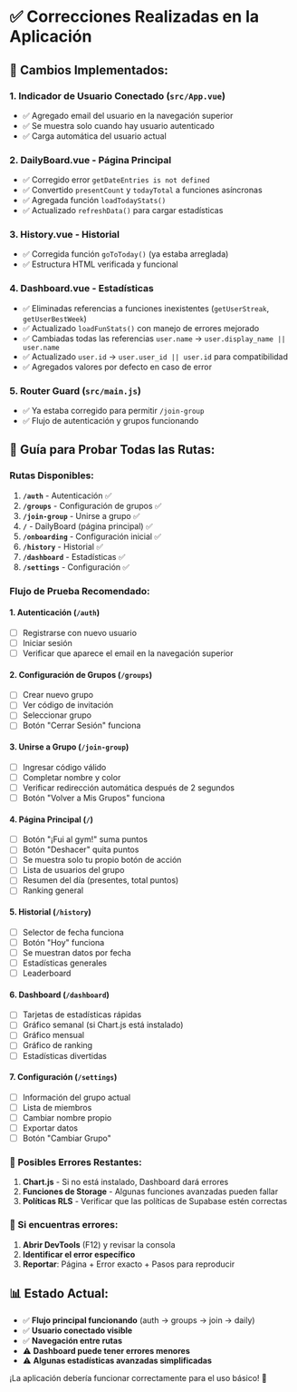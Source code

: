 # ✅ Correcciones Realizadas en la Aplicación

## 🔧 Cambios Implementados:

### 1. **Indicador de Usuario Conectado** (`src/App.vue`)
- ✅ Agregado email del usuario en la navegación superior
- ✅ Se muestra solo cuando hay usuario autenticado
- ✅ Carga automática del usuario actual

### 2. **DailyBoard.vue** - Página Principal
- ✅ Corregido error `getDateEntries is not defined`
- ✅ Convertido `presentCount` y `todayTotal` a funciones asíncronas
- ✅ Agregada función `loadTodayStats()` 
- ✅ Actualizado `refreshData()` para cargar estadísticas

### 3. **History.vue** - Historial
- ✅ Corregida función `goToToday()` (ya estaba arreglada)
- ✅ Estructura HTML verificada y funcional

### 4. **Dashboard.vue** - Estadísticas
- ✅ Eliminadas referencias a funciones inexistentes (`getUserStreak`, `getUserBestWeek`)
- ✅ Actualizado `loadFunStats()` con manejo de errores mejorado
- ✅ Cambiadas todas las referencias `user.name` → `user.display_name || user.name`
- ✅ Actualizado `user.id` → `user.user_id || user.id` para compatibilidad
- ✅ Agregados valores por defecto en caso de error

### 5. **Router Guard** (`src/main.js`)
- ✅ Ya estaba corregido para permitir `/join-group`
- ✅ Flujo de autenticación y grupos funcionando

## 🧪 Guía para Probar Todas las Rutas:

### Rutas Disponibles:
1. **`/auth`** - Autenticación ✅
2. **`/groups`** - Configuración de grupos ✅  
3. **`/join-group`** - Unirse a grupo ✅
4. **`/`** - DailyBoard (página principal) ✅
5. **`/onboarding`** - Configuración inicial ✅
6. **`/history`** - Historial ✅
7. **`/dashboard`** - Estadísticas ✅
8. **`/settings`** - Configuración ✅

### Flujo de Prueba Recomendado:

#### 1. **Autenticación** (`/auth`)
- [ ] Registrarse con nuevo usuario
- [ ] Iniciar sesión
- [ ] Verificar que aparece el email en la navegación superior

#### 2. **Configuración de Grupos** (`/groups`)
- [ ] Crear nuevo grupo
- [ ] Ver código de invitación
- [ ] Seleccionar grupo
- [ ] Botón "Cerrar Sesión" funciona

#### 3. **Unirse a Grupo** (`/join-group`)
- [ ] Ingresar código válido
- [ ] Completar nombre y color
- [ ] Verificar redirección automática después de 2 segundos
- [ ] Botón "Volver a Mis Grupos" funciona

#### 4. **Página Principal** (`/`)
- [ ] Botón "¡Fui al gym!" suma puntos
- [ ] Botón "Deshacer" quita puntos
- [ ] Se muestra solo tu propio botón de acción
- [ ] Lista de usuarios del grupo
- [ ] Resumen del día (presentes, total puntos)
- [ ] Ranking general

#### 5. **Historial** (`/history`)
- [ ] Selector de fecha funciona
- [ ] Botón "Hoy" funciona
- [ ] Se muestran datos por fecha
- [ ] Estadísticas generales
- [ ] Leaderboard

#### 6. **Dashboard** (`/dashboard`)
- [ ] Tarjetas de estadísticas rápidas
- [ ] Gráfico semanal (si Chart.js está instalado)
- [ ] Gráfico mensual
- [ ] Gráfico de ranking
- [ ] Estadísticas divertidas

#### 7. **Configuración** (`/settings`)
- [ ] Información del grupo actual
- [ ] Lista de miembros
- [ ] Cambiar nombre propio
- [ ] Exportar datos
- [ ] Botón "Cambiar Grupo"

### 🚨 Posibles Errores Restantes:

1. **Chart.js** - Si no está instalado, Dashboard dará errores
2. **Funciones de Storage** - Algunas funciones avanzadas pueden fallar
3. **Políticas RLS** - Verificar que las políticas de Supabase estén correctas

### 🔧 Si encuentras errores:

1. **Abrir DevTools** (F12) y revisar la consola
2. **Identificar el error específico**
3. **Reportar**: Página + Error exacto + Pasos para reproducir

## 📊 Estado Actual:

- ✅ **Flujo principal funcionando** (auth → groups → join → daily)
- ✅ **Usuario conectado visible**
- ✅ **Navegación entre rutas**
- ⚠️ **Dashboard puede tener errores menores**
- ⚠️ **Algunas estadísticas avanzadas simplificadas**

¡La aplicación debería funcionar correctamente para el uso básico! 🚀 
